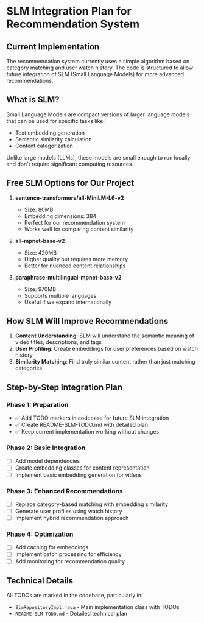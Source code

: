 # SLM Integration Plan for Recommendation System

## Current Implementation
The recommendation system currently uses a simple algorithm based on category matching and user watch history. The code is structured to allow future integration of SLM (Small Language Models) for more advanced recommendations.

## What is SLM?
Small Language Models are compact versions of larger language models that can be used for specific tasks like:
- Text embedding generation
- Semantic similarity calculation
- Content categorization

Unlike large models (LLMs), these models are small enough to run locally and don't require significant computing resources.

## Free SLM Options for Our Project

1. **sentence-transformers/all-MiniLM-L6-v2**
   - Size: 80MB
   - Embedding dimensions: 384
   - Perfect for our recommendation system
   - Works well for comparing content similarity

2. **all-mpnet-base-v2**
   - Size: 420MB
   - Higher quality but requires more memory
   - Better for nuanced content relationships

3. **paraphrase-multilingual-mpnet-base-v2**
   - Size: 970MB
   - Supports multiple languages
   - Useful if we expand internationally

## How SLM Will Improve Recommendations

1. **Content Understanding**: SLM will understand the semantic meaning of video titles, descriptions, and tags
2. **User Profiling**: Create embeddings for user preferences based on watch history
3. **Similarity Matching**: Find truly similar content rather than just matching categories

## Step-by-Step Integration Plan

### Phase 1: Preparation
- ✅ Add TODO markers in codebase for future SLM integration
- ✅ Create README-SLM-TODO.md with detailed plan
- ✅ Keep current implementation working without changes

### Phase 2: Basic Integration
- [ ] Add model dependencies
- [ ] Create embedding classes for content representation
- [ ] Implement basic embedding generation for videos

### Phase 3: Enhanced Recommendations
- [ ] Replace category-based matching with embedding similarity
- [ ] Generate user profiles using watch history
- [ ] Implement hybrid recommendation approach

### Phase 4: Optimization
- [ ] Add caching for embeddings
- [ ] Implement batch processing for efficiency
- [ ] Add monitoring for recommendation quality

## Technical Details

All TODOs are marked in the codebase, particularly in:
- `SlmRepositoryImpl.java` - Main implementation class with TODOs
- `README-SLM-TODO.md` - Detailed technical plan
